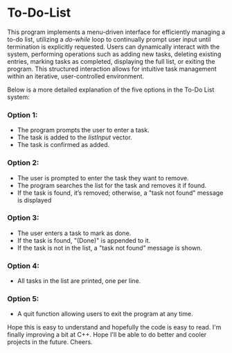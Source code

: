# To-Do-List
This program implements a menu-driven interface for efficiently managing a to-do list, utilizing a *do-while* loop to continually prompt user input until termination is explicitly requested. Users can dynamically interact with the system, performing operations such as adding new tasks, deleting existing entries, marking tasks as completed, displaying the full list, or exiting the program. This structured interaction allows for intuitive task management within an iterative, user-controlled environment.

Below is a more detailed explanation of the five options in the To-Do List system:

### Option 1:
- The program prompts the user to enter a task.
- The task is added to the *listInput* vector.
- The task is confirmed as added.

### Option 2:
- The user is prompted to enter the task they want to remove.
- The program searches the list for the task and removes it if found.
- If the task is found, it’s removed; otherwise, a "task not found" message is displayed

### Option 3:
- The user enters a task to mark as done.
- If the task is found, "(Done)" is appended to it.
- If the task is not in the list, a "task not found" message is shown.

### Option 4:
- All tasks in the list are printed, one per line.

### Option 5:
- A quit function allowing users to exit the program at any time.


Hope this is easy to understand and hopefully the code is easy to read. I'm finally improving a bit at C++. Hope I'll be able to do better and cooler projects in the future. Cheers.





